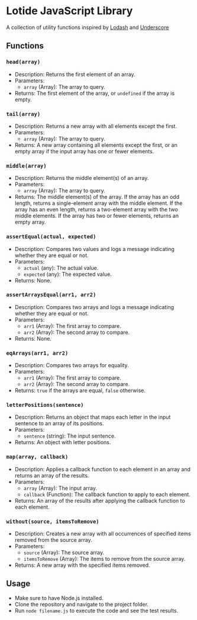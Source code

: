 # Lotide JavaScript Library

A collection of utility functions inspired by [Lodash](https://github.com/lodash/lodash) and [Underscore](https://github.com/jashkenas/underscore)

## Functions

### `head(array)`

- Description: Returns the first element of an array.
- Parameters:
  - `array` (Array): The array to query.
- Returns: The first element of the array, or `undefined` if the array is empty.

### `tail(array)`

- Description: Returns a new array with all elements except the first.
- Parameters:
  - `array` (Array): The array to query.
- Returns: A new array containing all elements except the first, or an empty array if the input array has one or fewer elements.

### `middle(array)`

- Description: Returns the middle element(s) of an array.
- Parameters:
  - `array` (Array): The array to query.
- Returns: The middle element(s) of the array. If the array has an odd length, returns a single-element array with the middle element. If the array has an even length, returns a two-element array with the two middle elements. If the array has two or fewer elements, returns an empty array.

### `assertEqual(actual, expected)`

- Description: Compares two values and logs a message indicating whether they are equal or not.
- Parameters:
  - `actual` (any): The actual value.
  - `expected` (any): The expected value.
- Returns: None.

### `assertArraysEqual(arr1, arr2)`

- Description: Compares two arrays and logs a message indicating whether they are equal or not.
- Parameters:
  - `arr1` (Array): The first array to compare.
  - `arr2` (Array): The second array to compare.
- Returns: None.

### `eqArrays(arr1, arr2)`

- Description: Compares two arrays for equality.
- Parameters:
  - `arr1` (Array): The first array to compare.
  - `arr2` (Array): The second array to compare.
- Returns: `true` if the arrays are equal, `false` otherwise.

### `letterPositions(sentence)`

- Description: Returns an object that maps each letter in the input sentence to an array of its positions.
- Parameters:
  - `sentence` (string): The input sentence.
- Returns: An object with letter positions.

### `map(array, callback)`

- Description: Applies a callback function to each element in an array and returns an array of the results.
- Parameters:
  - `array` (Array): The input array.
  - `callback` (Function): The callback function to apply to each element.
- Returns: An array of the results after applying the callback function to each element.

### `without(source, itemsToRemove)`

- Description: Creates a new array with all occurrences of specified items removed from the source array.
- Parameters:
  - `source` (Array): The source array.
  - `itemsToRemove` (Array): The items to remove from the source array.
- Returns: A new array with the specified items removed.

## Usage

- Make sure to have Node.js installed.
- Clone the repository and navigate to the project folder.
- Run `node filename.js` to execute the code and see the test results.
